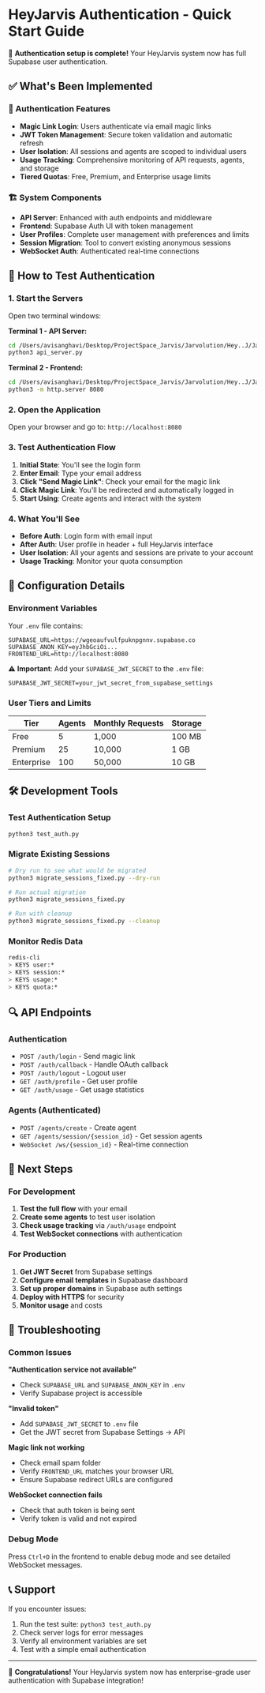 # HeyJarvis Authentication - Quick Start Guide

🎉 **Authentication setup is complete!** Your HeyJarvis system now has full Supabase user authentication.

## ✅ What's Been Implemented

### 🔐 Authentication Features
- **Magic Link Login**: Users authenticate via email magic links
- **JWT Token Management**: Secure token validation and automatic refresh
- **User Isolation**: All sessions and agents are scoped to individual users
- **Usage Tracking**: Comprehensive monitoring of API requests, agents, and storage
- **Tiered Quotas**: Free, Premium, and Enterprise usage limits

### 🏗️ System Components
- **API Server**: Enhanced with auth endpoints and middleware
- **Frontend**: Supabase Auth UI with token management
- **User Profiles**: Complete user management with preferences and limits
- **Session Migration**: Tool to convert existing anonymous sessions
- **WebSocket Auth**: Authenticated real-time connections

## 🚀 How to Test Authentication

### 1. Start the Servers

Open two terminal windows:

**Terminal 1 - API Server:**
```bash
cd /Users/avisanghavi/Desktop/ProjectSpace_Jarvis/Jarvolution/Hey..J/JarvisAlive
python3 api_server.py
```

**Terminal 2 - Frontend:**
```bash
cd /Users/avisanghavi/Desktop/ProjectSpace_Jarvis/Jarvolution/Hey..J/JarvisAlive/frontend-simple
python3 -m http.server 8080
```

### 2. Open the Application

Open your browser and go to: `http://localhost:8080`

### 3. Test Authentication Flow

1. **Initial State**: You'll see the login form
2. **Enter Email**: Type your email address
3. **Click "Send Magic Link"**: Check your email for the magic link
4. **Click Magic Link**: You'll be redirected and automatically logged in
5. **Start Using**: Create agents and interact with the system

### 4. What You'll See

- **Before Auth**: Login form with email input
- **After Auth**: User profile in header + full HeyJarvis interface
- **User Isolation**: All your agents and sessions are private to your account
- **Usage Tracking**: Monitor your quota consumption

## 🔧 Configuration Details

### Environment Variables
Your `.env` file contains:
```
SUPABASE_URL=https://wgeoaufvulfpuknpgnnv.supabase.co
SUPABASE_ANON_KEY=eyJhbGciOi...
FRONTEND_URL=http://localhost:8080
```

⚠️ **Important**: Add your `SUPABASE_JWT_SECRET` to the `.env` file:
```
SUPABASE_JWT_SECRET=your_jwt_secret_from_supabase_settings
```

### User Tiers and Limits

| Tier | Agents | Monthly Requests | Storage |
|------|--------|------------------|---------|
| Free | 5 | 1,000 | 100 MB |
| Premium | 25 | 10,000 | 1 GB |
| Enterprise | 100 | 50,000 | 10 GB |

## 🛠️ Development Tools

### Test Authentication Setup
```bash
python3 test_auth.py
```

### Migrate Existing Sessions
```bash
# Dry run to see what would be migrated
python3 migrate_sessions_fixed.py --dry-run

# Run actual migration
python3 migrate_sessions_fixed.py

# Run with cleanup
python3 migrate_sessions_fixed.py --cleanup
```

### Monitor Redis Data
```bash
redis-cli
> KEYS user:*
> KEYS session:*
> KEYS usage:*
> KEYS quota:*
```

## 🔍 API Endpoints

### Authentication
- `POST /auth/login` - Send magic link
- `POST /auth/callback` - Handle OAuth callback  
- `POST /auth/logout` - Logout user
- `GET /auth/profile` - Get user profile
- `GET /auth/usage` - Get usage statistics

### Agents (Authenticated)
- `POST /agents/create` - Create agent
- `GET /agents/session/{session_id}` - Get session agents
- `WebSocket /ws/{session_id}` - Real-time connection

## 🎯 Next Steps

### For Development
1. **Test the full flow** with your email
2. **Create some agents** to test user isolation
3. **Check usage tracking** via `/auth/usage` endpoint
4. **Test WebSocket connections** with authentication

### For Production
1. **Get JWT Secret** from Supabase settings
2. **Configure email templates** in Supabase dashboard
3. **Set up proper domains** in Supabase auth settings
4. **Deploy with HTTPS** for security
5. **Monitor usage** and costs

## 🐛 Troubleshooting

### Common Issues

**"Authentication service not available"**
- Check `SUPABASE_URL` and `SUPABASE_ANON_KEY` in `.env`
- Verify Supabase project is accessible

**"Invalid token"**
- Add `SUPABASE_JWT_SECRET` to `.env` file
- Get the JWT secret from Supabase Settings → API

**Magic link not working**
- Check email spam folder
- Verify `FRONTEND_URL` matches your browser URL
- Ensure Supabase redirect URLs are configured

**WebSocket connection fails**
- Check that auth token is being sent
- Verify token is valid and not expired

### Debug Mode
Press `Ctrl+D` in the frontend to enable debug mode and see detailed WebSocket messages.

## 📞 Support

If you encounter issues:

1. Run the test suite: `python3 test_auth.py`
2. Check server logs for error messages
3. Verify all environment variables are set
4. Test with a simple email authentication

---

🎉 **Congratulations!** Your HeyJarvis system now has enterprise-grade user authentication with Supabase integration!